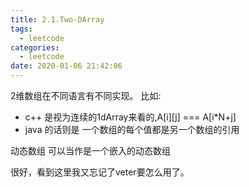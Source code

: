 ```yaml
---
title: 2.1.Two-DArray
tags:
  - leetcode
categories:
  - leetcode
date: 2020-01-06 21:42:06
---
```


2维数组在不同语言有不同实现。
比如:
 - c++ 是视为连续的1dArray来看的,A[i][j] === A[i\*N+j]
 - java 的话则是 一个数组的每个值都是另一个数组的引用

动态数组
可以当作是一个嵌入的动态数组

很好，看到这里我又忘记了veter要怎么用了。
